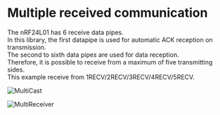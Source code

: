 # Multiple received communication   
The nRF24L01 has 6 receive data pipes.   
In this library, the first datapipe is used for automatic ACK reception on transmission.   
The second to sixth data pipes are used for data reception.   
Therefore, it is possible to receive from a maximum of five transmitting sides.   
This example receive from 1RECV/2RECV/3RECV/4RECV/5RECV.   

![MultiCast](https://github.com/nopnop2002/Arduino-STM32-nRF24L01/assets/6020549/8cdb34a7-8508-4b67-b4da-16eb52cd8e71)

![MultiReceiver](https://github.com/nopnop2002/Arduino-STM32-nRF24L01/assets/6020549/bc2534f3-3951-4846-bdf6-10164017e081)
